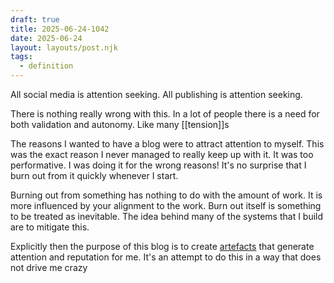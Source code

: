 ```yaml
---
draft: true
title: 2025-06-24-1042
date: 2025-06-24
layout: layouts/post.njk
tags: 
  - definition
---
```


All social media is attention seeking.
All publishing is attention seeking.

There is nothing really wrong with this. In a lot of people there is a need for both validation and autonomy. Like many [[tension]]s

The reasons I wanted to have a blog were to attract attention to myself. This was the exact reason I never managed to really keep up with it. It was too performative. I was doing it for the wrong reasons! 
It's no surprise that I burn out from it quickly whenever I start. 

Burning out from something has nothing to do with the amount of work. It is more influenced by your alignment to the work. Burn out itself is something to be treated as inevitable. The idea behind many of the systems that I build are to mitigate this.

Explicitly then the purpose of this blog is to create [artefacts](artefacts.md) that generate attention and reputation for me. It's an attempt to do this in a way that does not drive me crazy